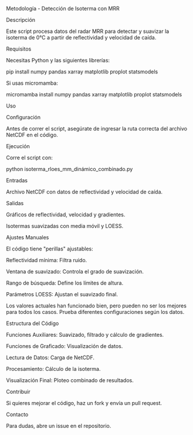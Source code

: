 Metodología - Detección de Isoterma con MRR

Descripción

Este script procesa datos del radar MRR para detectar y suavizar la isoterma de 0°C a partir de reflectividad y velocidad de caída.

Requisitos

Necesitas Python y las siguientes librerías:

pip install numpy pandas xarray matplotlib proplot statsmodels

Si usas micromamba:

micromamba install numpy pandas xarray matplotlib proplot statsmodels

Uso

Configuración

Antes de correr el script, asegúrate de ingresar la ruta correcta del archivo NetCDF en el código.

Ejecución

Corre el script con:

python isoterma_rloes_mm_dinámico_combinado.py

Entradas

Archivo NetCDF con datos de reflectividad y velocidad de caída.

Salidas

Gráficos de reflectividad, velocidad y gradientes.

Isotermas suavizadas con media móvil y LOESS.

Ajustes Manuales

El código tiene "perillas" ajustables:

Reflectividad mínima: Filtra ruido.

Ventana de suavizado: Controla el grado de suavización.

Rango de búsqueda: Define los límites de altura.

Parámetros LOESS: Ajustan el suavizado final.

Los valores actuales han funcionado bien, pero pueden no ser los mejores para todos los casos. Prueba diferentes configuraciones según los datos.

Estructura del Código

Funciones Auxiliares: Suavizado, filtrado y cálculo de gradientes.

Funciones de Graficado: Visualización de datos.

Lectura de Datos: Carga de NetCDF.

Procesamiento: Cálculo de la isoterma.

Visualización Final: Ploteo combinado de resultados.

Contribuir

Si quieres mejorar el código, haz un fork y envía un pull request.

Contacto

Para dudas, abre un issue en el repositorio.

